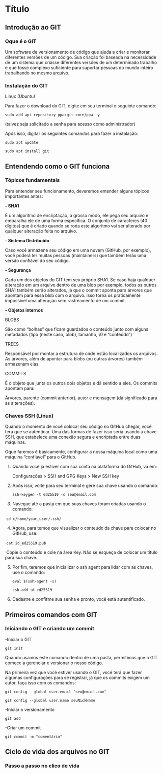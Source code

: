 # Título

## Introdução ao GIT

### Oque é o GIT

Um software de versionamento de código que ajuda a criar e monitorar diferentes versões de um código. Sua criação foi baseada na necessidade de um sistema que criasse diferentes versões de um determinado trabalho e que fosse complexo suficiente para suportar pessoas do mundo inteiro trabalhando no mesmo arquivo.



### Instalação do GIT

 Linux (Ubuntu)

Para fazer o download do GIT, digite em seu terminal o seguinte comando:

`sudo add-apt-repository ppa:git-core/ppa -y`

(talvez seja solicitado a senha para acesso como administrador)

Após isso, digitar os seguintes comandos para fazer a instalação:

`sudo apt update`

`sudo apt install git`



## Entendendo como o GIT funciona

### Tópicos fundamentais

Para entender seu funcionamento, deveremos entender alguns tópicos importantes antes:

**- SHA1**

É um algoritmo de encriptação, a grosso modo, ele pega seu arquivo e embaralha ele de uma forma específica. O conjunto de caracteres (40 dígitos) que é criado quando se roda este algoritmo vai ser alterado por qualquer alteração feita no arquivo.

**- Sistema Distribuído**

Caso você armazene seu código em uma nuvem (GitHub, por exemplo), você poderá ter muitas pessoas (maintainers) que também terão uma versão confiável do seu código.

**- Segurança**

Cada um dos objetos do GIT tem seu próprio SHA1. Se caso haja qualquer alteração em um arquivo dentro de uma blob por exemplo, todos os outros SHA1 também serão alterados, já que o commit aponta para árvores que apontam para essa blob com o arquivo. Isso torna os praticamente impossível uma alteração sem rastreamento de um commit.

**- Objetos internos**

BLOBS

São como “bolhas” que ficam guardados o conteúdo junto com alguns metadados (tipo (neste caso, blob), tamanho, \0 e “conteúdo”)

TREES

Responsável por montar a estrutura de onde estão localizados os arquivos. As árvores, além de apontar para blobs (ou outras árvores) também armazenam elas. 

COMMITS

É o objeto que junta os outros dois objetos e dá sentido a eles. Os commits apontam para: 

Árvores, parente (commit anterior), autor e mensagem (dá significado para as alterações).



### Chaves SSH (Linux)

Quando o momento de você colocar seu código no GitHub chegar, você terá que se autenticar. Uma das formas de fazer isso seria usando a chave SSH, que estabelece uma conexão segura e encriptada entre duas máquinas. 

Oque faremos é basicamente, configurar a nossa máquina local como uma máquina “confiável” para o GitHub.

1. Quando você já estiver com sua conta na plataforma do GitHub, vá em: 

   Configurações > SSH and GPG Keys > New SSH key

2. Após isso, volte para seu terminal e gere sua chave usando o comando:

   `ssh-keygen -t ed25519 -c seu@email.com`

3. Navegue até a pasta em que suas chaves foram criadas usando o comando:

​	`cd c/home/your_user/.ssh/`

4. Agora, para temos que visualizar o conteúdo da chave para colocar no GitHub, use:

​	`cat id_ed25519.pub`

​	Copie o conteúdo e cole na área Key. Não se esqueça de colocar um título para sua chave.

5. Por fim, teremos que inicializar o ssh agent para lidar com as chaves, use o comando:

   `eval $(ssh-agent -s)`

   `ssh-add id_ed25519`

6. Cadastre e confirme sua senha e pronto, você está autentificado.



## Primeiros comandos com GIT

### Iniciando o GIT e criando um commit

-Iniciar o GIT

`git init`

Quando usamos este comando dentro de uma pasta, permitimos que o GIT comece a gerenciar e versionar o nosso código.

Na primeira vez que você estiver usando o GIT, você terá que fazer algumas configurações para se registrar, já que os commits exigem um autor, faça isso com os comandos:

`git config --global user.email "seu@email.com"`

`git config --global user.name seuNickName`

-Iniciar o versionamento

`git add`

-Criar um commit

`git commit -m "comentário"`

## Ciclo de vida dos arquivos no GIT

### Passo a passo no clico de vida

